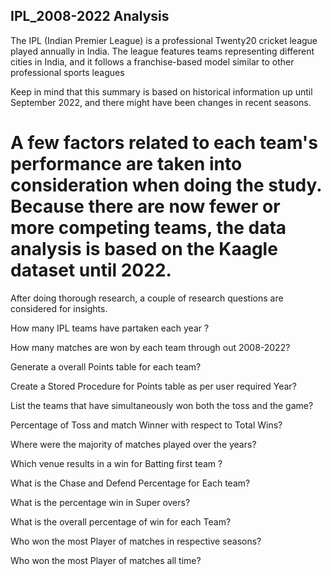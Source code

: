 ## IPL_2008-2022 Analysis
The IPL (Indian Premier League) is a professional Twenty20 cricket league played annually in India. 
The league features teams representing different cities in India, and it follows a franchise-based model similar to other professional sports leagues

Keep in mind that this summary is based on historical information up until September 2022, and there might have been changes in recent seasons.
# A few factors related to each team's performance are taken into consideration when doing the study. Because there are now fewer or more competing teams, the data analysis is based on the Kaagle dataset until 2022.

  After doing thorough research, a couple of research questions are considered for insights.
  
  How many IPL teams have partaken each year ?
  
  How many matches are won by each team through out 2008-2022?
  
  Generate a overall Points table for each team?
  
  Create a Stored Procedure for Points table as per user required Year?
  
  List the teams that have simultaneously won both the toss and the game?
  
  Percentage of Toss and match Winner with respect to Total Wins?
  
  Where were the majority of matches played over the years?
  
  Which venue results in a win for Batting first team ?
  
  What is the Chase and Defend Percentage for Each team?
  
  What is the percentage win in Super overs?
  
  What is the overall percentage of win for each Team?
  
  Who won the most Player of matches in respective seasons?
  
  Who won the most Player of matches all time?

